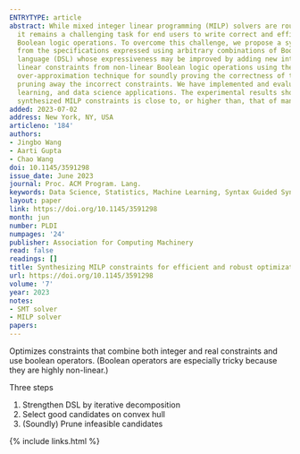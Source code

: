 ```yaml
---
ENTRYTYPE: article
abstract: While mixed integer linear programming (MILP) solvers are routinely used to solve a wide range of important science and engineering problems,
  it remains a challenging task for end users to write correct and efficient MILP constraints, especially for problems specified using the inherently non-linear
  Boolean logic operations. To overcome this challenge, we propose a syntax guided synthesis (SyGuS) method capable of generating high-quality MILP constraints
  from the specifications expressed using arbitrary combinations of Boolean logic operations. At the center of our method is an extensible domain specification
  language (DSL) whose expressiveness may be improved by adding new integer variables as decision variables, together with an iterative procedure for synthesizing
  linear constraints from non-linear Boolean logic operations using these integer variables. To make the synthesis method efficient, we also propose an
  over-approximation technique for soundly proving the correctness of the synthesized linear constraints, and an under-approximation technique for safely
  pruning away the incorrect constraints. We have implemented and evaluated the method on a wide range of benchmark specifications from statistics, machine
  learning, and data science applications. The experimental results show that the method is efficient in handling these benchmarks, and the quality of the
  synthesized MILP constraints is close to, or higher than, that of manually-written constraints in terms of both compactness and solving time.
added: 2023-07-02
address: New York, NY, USA
articleno: '184'
authors:
- Jingbo Wang
- Aarti Gupta
- Chao Wang
doi: 10.1145/3591298
issue_date: June 2023
journal: Proc. ACM Program. Lang.
keywords: Data Science, Statistics, Machine Learning, Syntax Guided Synthesis
layout: paper
link: https://doi.org/10.1145/3591298
month: jun
number: PLDI
numpages: '24'
publisher: Association for Computing Machinery
read: false
readings: []
title: Synthesizing MILP constraints for efficient and robust optimization
url: https://doi.org/10.1145/3591298
volume: '7'
year: 2023
notes:
- SMT solver
- MILP solver
papers:
---
```


Optimizes constraints that combine both integer and real constraints and use boolean operators.
(Boolean operators are especially tricky because they are highly non-linear.)

Three steps

1. Strengthen DSL by iterative decomposition
2. Select good candidates on convex hull
3. (Soundly) Prune infeasible candidates


{% include links.html %}
